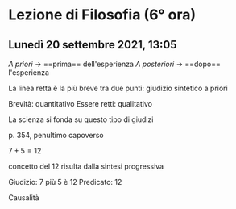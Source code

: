 # Lezione di Filosofia (6° ora)
## Lunedì 20 settembre 2021, 13:05

_A priori_ $\to$ ==prima== dell'esperienza
_A posteriori_ $\to$ ==dopo== l'esperienza


La linea retta è la più breve tra due punti: giudizio sintetico a priori

Brevità: quantitativo
Essere retti: qualitativo

La scienza si fonda su questo tipo di giudizi


p. 354, penultimo capoverso

$7+5=12$

concetto del $12$ risulta dalla sintesi progressiva

Giudizio:  7 più 5 è 12
Predicato: 12


Causalità
<!--stackedit_data:
eyJoaXN0b3J5IjpbLTEwMjEzNzkzMSwxNTQwMzU2MzgzXX0=
-->